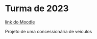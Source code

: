 # Turma de 2023

[link do Moodle](https://moodle.sertao.ifrs.edu.br/course/view.php?id=5345)

Projeto de uma concessionária de veículos
